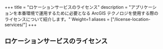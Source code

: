 +++
title = "ロケーションサービスのライセンス"
description = "アプリケーションを本番環境で運用するために必要となる ArcGIS テクノロジを使用する際のライセンスについて紹介します。"
Weight=1
aliases = ["/license-location-services/"]
+++

## ロケーションサービスのライセンス


